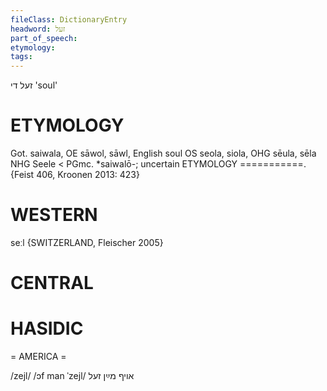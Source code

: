 ```yaml
---
fileClass: DictionaryEntry
headword: זעל
part_of_speech: 
etymology: 
tags: 
---
```

זעל
די
'soul'

ETYMOLOGY
===========
Got. saiwala, OE sāwol, sāwl, English soul OS seola, siola, OHG sēula, sēla NHG Seele < PGmc. *saiwalō-; uncertain ETYMOLOGY
===========.
{Feist 406, Kroonen 2013: 423}

WESTERN
========

seːl {SWITZERLAND, Fleischer 2005}

CENTRAL
========

HASIDIC
=======
= AMERICA = 

/zejl/
/ɔf man ˈzejl/ אויף מײַן זעל